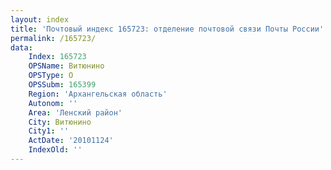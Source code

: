 ```yaml
---
layout: index
title: 'Почтовый индекс 165723: отделение почтовой связи Почты России'
permalink: /165723/
data:
    Index: 165723
    OPSName: Витюнино
    OPSType: О
    OPSSubm: 165399
    Region: 'Архангельская область'
    Autonom: ''
    Area: 'Ленский район'
    City: Витюнино
    City1: ''
    ActDate: '20101124'
    IndexOld: ''
---
```

